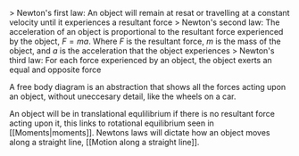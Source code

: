 
\> Newton's first law: An object will remain at resat or travelling at a constant velocity until it experiences a resultant force
\> Newton's second law: The acceleration of an object is proportional to the resultant force experienced by the object, $F=ma$. Where $F$ is the resultant force, $m$ is the mass of the object, and $a$ is the acceleration that the object experiences
\> Newton's third law: For each force experienced by an object, the object exerts an equal and opposite force

A free body diagram is an abstraction that shows all the forces acting upon an object, without uneccesary detail, like the wheels on a car.

An object will be in translational equlilibrium if there is no resultant force acting upon it, this links to rotational equilibrium seen in [[Moments|moments]]. Newtons laws will dictate how an object moves along a straight line, [[Motion along a straight line]].